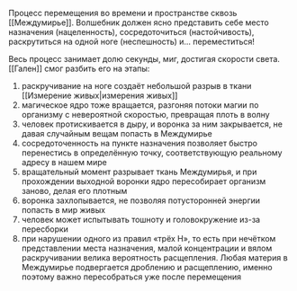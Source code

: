Процесс перемещения во времени и пространстве сквозь [[Междумирье]]. Волшебник должен ясно представить себе место назначения (нацеленность), сосредоточиться (настойчивость), раскрутиться на одной ноге (неспешность) и... переместиться!

Весь процесс занимает долю секунды, миг, достигая скорости света. [[Гален]] смог разбить его на этапы:
1) раскручивание на ноге создаёт небольшой разрыв в ткани [[Измерение живых|измерения живых]]
2) магическое ядро тоже вращается, разгоняя потоки магии по организму с невероятной скоростью, превращая плоть в волну
3) человек протискивается в дыру, и воронка за ним закрывается, не давая случайным вещам попасть в Междумирье
4) сосредоточенность на пункте назначения позволяет быстро перенестись в определённую точку, соответствующую реальному адресу в нашем мире
5) вращательный момент разрывает ткань Междумирья, и при прохождении выходной воронки ядро пересобирает организм заново, делая его плотным
6) воронка захлопывается, не позволяя потусторонней энергии попасть в мир живых
7) человек может испытывать тошноту и головокружение из-за пересборки
8) при нарушении одного из правил «трёх Н», то есть при нечётком представлении места назначения, малой концентрации и вялом раскручивании велика вероятность расщепления. Любая материя в Междумирье подвергается дроблению и расщеплению, именно поэтому важно пересобраться уже после перемещения
